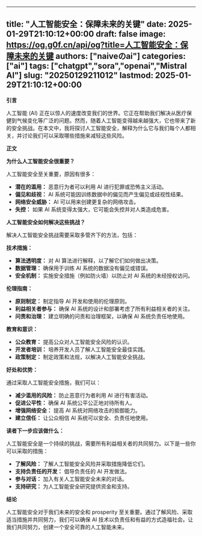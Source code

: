 
---
title: "人工智能安全：保障未来的关键"
date: 2025-01-29T21:10:12+00:00
draft: false
image: https://og.g0f.cn/api/og?title=人工智能安全：保障未来的关键
authors: ["naiveのai"]
categories: ["ai"]
tags: ["chatgpt","sora","openai","Mistral AI"]
slug: "20250129211012"
lastmod: 2025-01-29T21:10:12+00:00
---
**引言**

人工智能 (AI) 正在以惊人的速度改变我们的世界。它正在帮助我们解决从医疗保健到气候变化等广泛的问题。然而，随着人工智能变得越来越强大，它也带来了新的安全挑战。在本文中，我将探讨人工智能安全，解释为什么它与我们每个人都相关，并讨论我们可以采取哪些措施来减轻这些风险。

**正文**

**为什么人工智能安全很重要？**

人工智能安全至关重要，原因有很多：

* **潜在的滥用：** 恶意行为者可以利用 AI 进行犯罪或恐怖主义活动。
* **偏见和歧视：** AI 系统可能因训练数据中的偏见而产生偏见或歧视性结果。
* **网络安全威胁：** AI 可以用来创建更复杂的网络攻击。
* **失控：** 如果 AI 系统变得太强大，它可能会失控并对人类造成危害。

**人工智能安全如何解决这些挑战？**

解决人工智能安全挑战需要采取多管齐下的方法，包括：

**技术措施：**

* **算法透明度：** 对 AI 算法进行解释，以了解它们如何做出决策。
* **数据管理：** 确保用于训练 AI 系统的数据没有偏见或错误。
* **安全机制：** 实施安全措施（例如防火墙）以防止对 AI 系统的未经授权访问。

**伦理指南：**

* **原则制定：** 制定指导 AI 开发和使用的伦理原则。
* **利益相关者参与：** 确保 AI 系统的设计和部署考虑了所有利益相关者的关注。
* **问责和治理：** 建立明确的问责和治理框架，以确保 AI 系统负责任地使用。

**教育和意识：**

* **公众教育：** 提高公众对人工智能安全风险的认识。
* **开发者培训：** 培养开发人员了解人工智能安全最佳实践。
* **政策制定：** 制定政策和法规，以解决人工智能安全挑战。

**好处和优势：**

通过采取人工智能安全措施，我们可以：

* **减少滥用的风险：** 防止恶意行为者利用 AI 进行有害活动。
* **促进公平性：** 确保 AI 系统公平公正地对待所有人。
* **增强网络安全：** 提高 AI 系统对网络攻击的抵御能力。
* **建立信任：** 让公众相信 AI 系统可以安全、负责任地使用。

**读者下一步应该做什么：**

人工智能安全是一个持续的挑战，需要所有利益相关者的共同努力。以下是一些你可以采取的措施：

* **了解风险：** 了解人工智能安全风险并采取措施降低它们。
* **支持负责任的开发：** 倡导负责任的 AI 开发做法。
* **参与对话：** 加入有关人工智能安全未来的对话。
* **支持研究：** 为人工智能安全研究提供资金和支持。

**结论**

人工智能安全对于我们未来的安全和 prosperity 至关重要。通过了解风险、采取适当措施并共同努力，我们可以确保 AI 技术以负责任和有益的方式造福社会。让我们共同努力，创建一个安全可靠的人工智能未来。